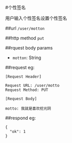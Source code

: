 #个性签名

用户输入个性签名设置个性签名

##url
`/user/motton`


##http method
`put`

##rquest body params

 * `motton`: String 

##request
eg:
```
[Request Header]

Request URL: /user/motto
Request Method: PUT

[Request Body]

motto: 我就是喜欢挖光阴
```
##respond
eg:
```
{
  "ok": 1
}
```



